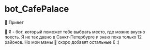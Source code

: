 # bot_CafePalace
👋 Привет

🤖 Я - бот, который поможет тебе выбрать место, где можно вкусно поесть. 
Я не так давно в Санкт-Петербурге и знаю пока только 12 районов.
Но мои мамы 👭 скоро добавят остальные 6 :)
